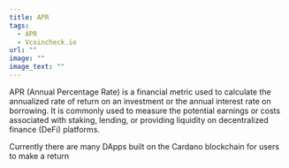 ```yaml
---
title: APR
tags:
  - APR
  - Vcoincheck.io
url: ""
image: ""
image_text: ""
---
```


APR (Annual Percentage Rate) is a financial metric used to calculate the annualized rate of return on an investment or the annual interest rate on borrowing. It is commonly used to measure the potential earnings or costs associated with staking, lending, or providing liquidity on decentralized finance (DeFi) platforms.

Currently there are many DApps built on the Cardano blockchain for users to make a return
